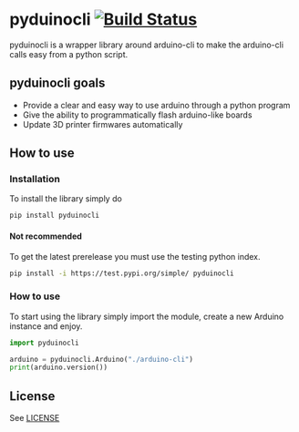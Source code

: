 # pyduinocli [![Build Status](https://travis-ci.org/Renaud11232/pyduinocli.svg?branch=master)](https://travis-ci.org/Renaud11232/pyduinocli)

pyduinocli is a wrapper library around arduino-cli to make the arduino-cli calls easy from a python script.

## pyduinocli goals

* Provide a clear and easy way to use arduino through a python program
* Give the ability to programmatically flash arduino-like boards
* Update 3D printer firmwares automatically

## How to use

### Installation

To install the library simply do
```bash
pip install pyduinocli
```
#### Not recommended
To get the latest prerelease you must use the testing python index.
```bash
pip install -i https://test.pypi.org/simple/ pyduinocli
```

### How to use

To start using the library simply import the module, create a new Arduino instance and enjoy.

```python
import pyduinocli

arduino = pyduinocli.Arduino("./arduino-cli")
print(arduino.version())
```

## License

See [LICENSE](LICENSE)
